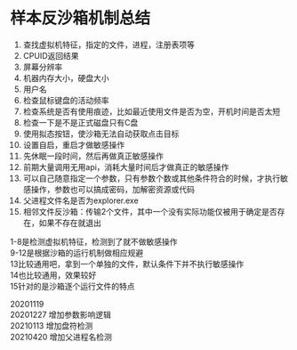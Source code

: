 # 样本反沙箱机制总结

1. 查找虚拟机特征，指定的文件，进程，注册表项等
2. CPUID返回结果
3. 屏幕分辨率
4. 机器内存大小，硬盘大小
5. 用户名
6. 检查鼠标键盘的活动频率
7. 检查系统是否有使用痕迹，比如最近使用文件是否为空，开机时间是否太短
8. 检查一下是不是正式磁盘只有C盘
9.  使用拟态按钮，使沙箱无法自动获取点击目标
10. 设置自启，重启才做敏感操作
11. 先休眠一段时间，然后再做真正敏感操作
12. 前期大量调用无用api，消耗大量时间后才做真正的敏感操作
13. 可以自己随意指定一个参数，只有参数个数或其他条件符合的时候，才执行敏感操作，参数也可以搞成密码，加解密资源或代码
14. 父进程文件名是否为explorer.exe
15. 相邻文件反沙箱：传输2个文件，其中一个没有实际功能仅被用于确定是否存在，如果不存在就退出


1-8是检测虚拟机特征，检测到了就不做敏感操作  
9-12是根据沙箱的运行机制做相应规避  
13比较通用吧，拿到一个单独的文件，默认条件下并不执行敏感操作  
14也比较通用，效果较好  
15针对的是沙箱逐个运行文件的特点  


20201119  
20201227 增加参数影响逻辑  
20210113 增加盘符检测  
20210420 增加父进程名检测  
